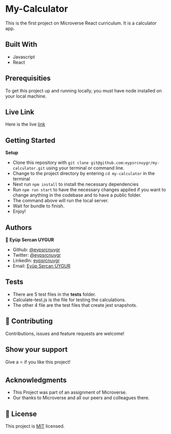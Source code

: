 # My-Calculator

This is the first project on Microverse React curriculum. It is a calculator app. 


## Built With

- Javascript
- React

## Prerequisities

To get this project up and running locally, you must have node installed on your local machine.

## Live Link

Here is the live [link](https://my-calculator-sercan.herokuapp.com/)

## Getting Started

**Setup**

- Clone this repository with ```git clone git@github.com:eypsrcnuygr/my-calculator.git``` using your terminal or command line.<br>
- Change to the project directory by entering ```cd my-calculator``` in the terminal<br>
- Next run ```npm install``` to install the necessary dependencies<br>
- Run ```npm run start``` to have the necessary changes applied if you want to change anything in the codebase and to have a public folder.<br>
- The command above will run the local server.<br>
- Wait for bundle to finish.<br>
- Enjoy!<br>

## Authors

👤 **Eyüp Sercan UYGUR**

-   Github: [@eypsrcnuygr](https://github.com/eypsrcnuygr)
-   Twitter: [@eypsrcnuygr](https://twitter.com/eypsrcnuygr)
-   LinkedIn: [eypsrcnuygr](https://www.linkedin.com/in/eypsrcnuygr/)
-   Email: [Eyüp Sercan UYGUR](sercanuygur@gmail.com)


## Tests
- There are 5 test files in the __tests__ folder.
- Calculate-test.js is the file for testing the calculations.
- The other 4 file are the test files that create jest snapshots.

## 🤝 Contributing

Contributions, issues and feature requests are welcome!

## Show your support

Give a ⭐️ if you like this project!

## Acknowledgments

-   This Project was part of an assignment of Microverse.
-   Our thanks to Microverse and all our peers and colleagues there.

## 📝 License

This project is [MIT](https://github.com/git/git-scm.com/blob/master/MIT-LICENSE.txt) licensed.
